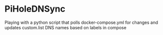 # PiHoleDNSync

Playing with a python script that polls docker-compose.yml for changes and updates custom.list DNS names based on labels in compose
